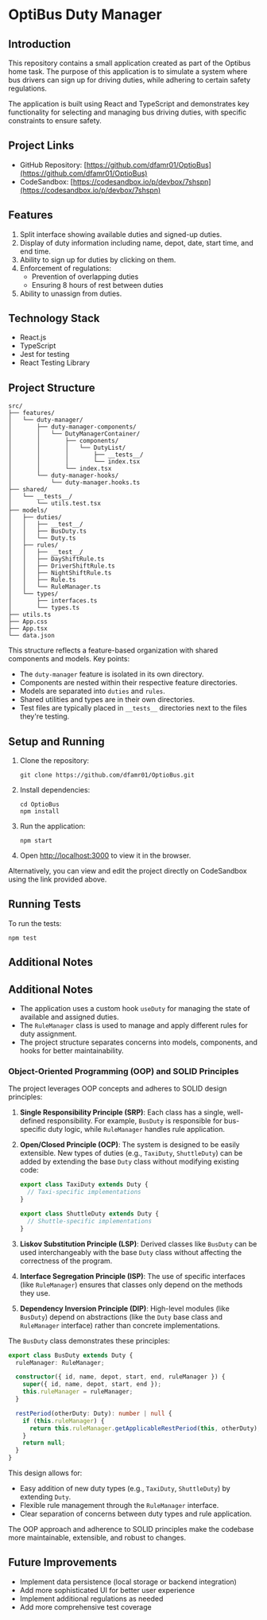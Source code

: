# OptiBus Duty Manager

## Introduction
This repository contains a small application created as part of the Optibus home task. The purpose of this application is to simulate a system where bus drivers can sign up for driving duties, while adhering to certain safety regulations.

The application is built using React and TypeScript and demonstrates key functionality for selecting and managing bus driving duties, with specific constraints to ensure safety.

## Project Links

- GitHub Repository: [https://github.com/dfamr01/OptioBus](https://github.com/dfamr01/OptioBus)
- CodeSandbox: [https://codesandbox.io/p/devbox/7shspn](https://codesandbox.io/p/devbox/7shspn)

## Features

1. Split interface showing available duties and signed-up duties.
2. Display of duty information including name, depot, date, start time, and end time.
3. Ability to sign up for duties by clicking on them.
4. Enforcement of regulations:
   - Prevention of overlapping duties
   - Ensuring 8 hours of rest between duties
5. Ability to unassign from duties.

## Technology Stack

- React.js
- TypeScript
- Jest for testing
- React Testing Library

## Project Structure

```
src/
├── features/
│   └── duty-manager/
│       ├── duty-manager-components/
│       │   └── DutyManagerContainer/
│       │       ├── components/
│       │       │   └── DutyList/
│       │       │       ├── __tests__/
│       │       │       └── index.tsx
│       │       └── index.tsx
│       └── duty-manager-hooks/
│           └── duty-manager.hooks.ts
├── shared/
│   └── __tests__/
│       └── utils.test.tsx
├── models/
│   ├── duties/
│   │   ├── __test__/
│   │   ├── BusDuty.ts
│   │   └── Duty.ts
│   ├── rules/
│   │   ├── __test__/
│   │   ├── DayShiftRule.ts
│   │   ├── DriverShiftRule.ts
│   │   ├── NightShiftRule.ts
│   │   ├── Rule.ts
│   │   └── RuleManager.ts
│   └── types/
│       ├── interfaces.ts
│       └── types.ts
├── utils.ts
├── App.css
├── App.tsx
└── data.json
```

This structure reflects a feature-based organization with shared components and models. Key points:

- The `duty-manager` feature is isolated in its own directory.
- Components are nested within their respective feature directories.
- Models are separated into `duties` and `rules`.
- Shared utilities and types are in their own directories.
- Test files are typically placed in `__tests__` directories next to the files they're testing.

## Setup and Running

1. Clone the repository:
   ```
   git clone https://github.com/dfamr01/OptioBus.git
   ```

2. Install dependencies:
   ```
   cd OptioBus
   npm install
   ```

3. Run the application:
   ```
   npm start
   ```

4. Open [http://localhost:3000](http://localhost:3000) to view it in the browser.

Alternatively, you can view and edit the project directly on CodeSandbox using the link provided above.

## Running Tests

To run the tests:

```
npm test
```

## Additional Notes

## Additional Notes

- The application uses a custom hook `useDuty` for managing the state of available and assigned duties.
- The `RuleManager` class is used to manage and apply different rules for duty assignment.
- The project structure separates concerns into models, components, and hooks for better maintainability.

### Object-Oriented Programming (OOP) and SOLID Principles

The project leverages OOP concepts and adheres to SOLID design principles:

1. **Single Responsibility Principle (SRP)**: Each class has a single, well-defined responsibility. For example, `BusDuty` is responsible for bus-specific duty logic, while `RuleManager` handles rule application.

2. **Open/Closed Principle (OCP)**: The system is designed to be easily extensible. New types of duties (e.g., `TaxiDuty`, `ShuttleDuty`) can be added by extending the base `Duty` class without modifying existing code:

   ```typescript
   export class TaxiDuty extends Duty {
     // Taxi-specific implementations
   }

   export class ShuttleDuty extends Duty {
     // Shuttle-specific implementations
   }
   ```

3. **Liskov Substitution Principle (LSP)**: Derived classes like `BusDuty` can be used interchangeably with the base `Duty` class without affecting the correctness of the program.

4. **Interface Segregation Principle (ISP)**: The use of specific interfaces (like `RuleManager`) ensures that classes only depend on the methods they use.

5. **Dependency Inversion Principle (DIP)**: High-level modules (like `BusDuty`) depend on abstractions (like the `Duty` base class and `RuleManager` interface) rather than concrete implementations.

The `BusDuty` class demonstrates these principles:

```typescript
export class BusDuty extends Duty {
  ruleManager: RuleManager;

  constructor({ id, name, depot, start, end, ruleManager }) {
    super({ id, name, depot, start, end });
    this.ruleManager = ruleManager;
  }

  restPeriod(otherDuty: Duty): number | null {
    if (this.ruleManager) {
      return this.ruleManager.getApplicableRestPeriod(this, otherDuty);
    }
    return null;
  }
}
```

This design allows for:
- Easy addition of new duty types (e.g., `TaxiDuty`, `ShuttleDuty`) by extending `Duty`.
- Flexible rule management through the `RuleManager` interface.
- Clear separation of concerns between duty types and rule application.

The OOP approach and adherence to SOLID principles make the codebase more maintainable, extensible, and robust to changes.

## Future Improvements

- Implement data persistence (local storage or backend integration)
- Add more sophisticated UI for better user experience
- Implement additional regulations as needed
- Add more comprehensive test coverage
